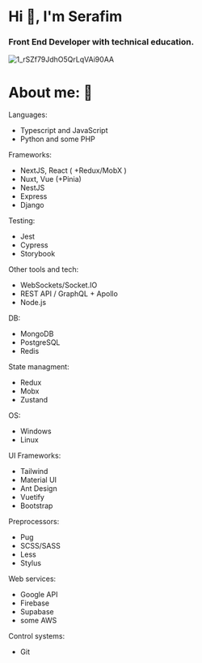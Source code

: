 <h1>Hi 👋, I'm Serafim</h1>

<h3> Front End Developer with technical education.</h3>

![1_rSZf79JdhO5QrLqVAi90AA](https://user-images.githubusercontent.com/55257833/174411779-19a5abdb-4847-4809-b1be-a6775d355228.gif)

# About me: :thinking:

Languages:

- Typescript and JavaScript
- Python and some PHP

Frameworks:

- NextJS, React ( +Redux/MobX )
- Nuxt, Vue (+Pinia)
- NestJS
- Express
- Django

Testing:

- Jest
- Cypress
- Storybook

Other tools and tech:

- WebSockets/Socket.IO
- REST API / GraphQL + Apollo
- Node.js

DB:

- MongoDB
- PostgreSQL
- Redis

State managment:
- Redux
- Mobx
- Zustand

OS:

- Windows
- Linux

UI Frameworks:

- Tailwind
- Material UI
- Ant Design
- Vuetify
- Bootstrap

Preprocessors:

- Pug
- SCSS/SASS
- Less
- Stylus

Web services:

- Google API
- Firebase
- Supabase
- some AWS

Control systems:

- Git
